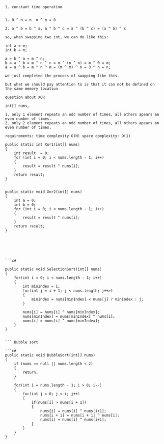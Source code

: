 ``` Time complexity
1. constant time operation


```

```bitwise XOR == bitwise addition
1. 0 ^ n = n  n ^ n = 0

2. a ^ b = b ^ a, a ^ b ^ c = a ^ (b ^ c) = (a ^ b) ^ c

so, when swapping two int, we can do like this:

int a = m;
int b = n;

a = b ^ a = m ^ n;
b = a ^ b = m ^ n ^ n = m ^ (n ^ n) = m ^ 0 = m;
a = a ^ b = m ^ n ^ m = (m ^ m) ^ n = 0 ^ n = n;

we just completed the process of swapping like this.

but what we should pay attention to is that it can not be defined on the same memory location

question about XOR

int[] nums,

1. only 1 element repeats an odd number of times, all others apears an even number of times.
2. only 2 element repeats an odd number of times, all others apears an even number of times.

requirements: time complexity O(N) space complexity: O(1)

public static int Xor1(int[] nums)
{
	int result  = 0;
	for (int i = 0; i < nums.length - 1; i++)
	{
		result = result ^ nums[i];
	}
	return result;
}


public static void Xor2(int[] nums)
{
	int a = 0;
	int b = 0;
	for (int i = 0; i < nums.length - 1; i++)
	{
		result = result ^ nums[i];
	}
	return result;
}





```

``` Selection sort

```c#

public static void SelectionSort(int[] nums)
{
	for(int i = 0; i < nums.length - 1; i++)
	{
		int minIndex = i;
		for(int j = i + 1; j < nums.length; j++>)
		{
			minIndex = nums[minIndex] < nums[j] ? minIndex : j;
		}

		nums[i] = nums[i] ^ nums[minIndex];
		nums[minIndex] = nums[minIndex] ^ nums[i];
		nums[i] = nums[i] ^ nums[minIndex];
	}
}

```

```

``` Bubble sort

```c#
public static void BubbleSort(int[] nums)
{
	if (nums == null || nums.length < 2)
	{
		return;
	}

	for(int i = nums.length - 1; i > 0; i--)
	{
		for(int j = 0; j < i; j++)
		{
			if(nums[i] > nums[i + 1])
			{
				nums[i] = nums[i] ^ nums[i+1];
				nums[i + 1] = nums[i + 1] ^ nums[i];
				nums[i] = nums[i] ^ nums[i+1];
			}
		}
	}
}
```


```
